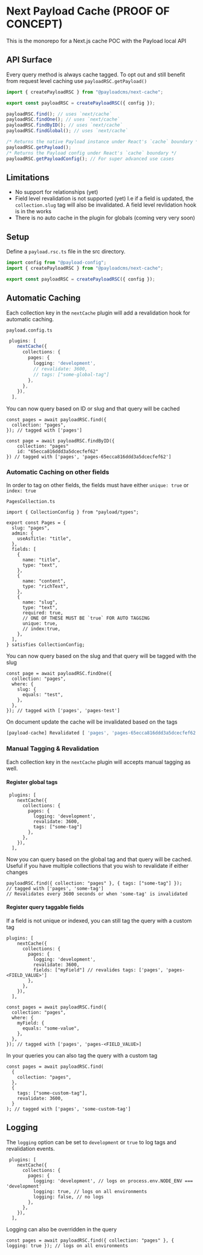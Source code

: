 # Next Payload Cache (PROOF OF CONCEPT)

This is the monorepo for a Next.js cache POC with the Payload local API

## API Surface

Every query method is always cache tagged. To opt out and still benefit from request level caching use `payloadRSC.getPayload()`

```ts
import { createPayloadRSC } from "@payloadcms/next-cache";

export const payloadRSC = createPayloadRSC({ config });

payloadRSC.find(); // uses `next/cache`
payloadRSC.findOne(); // uses `next/cache`
payloadRSC.findByID(); // uses `next/cache`
payloadRSC.findGlobal(); // uses `next/cache`

/* Returns the native Payload instance under React's `cache` boundary */
payloadRSC.getPayload();
/* Returns the Payload config under React's `cache` boundary */
payloadRSC.getPayloadConfig(); // For super advanced use cases
```

## Limitations

- No support for relationships (yet)
- Field level revalidation is not supported (yet)
  I.e if a field is updated, the `collection.slug` tag will also be invalidated.
  A field level revlidation hook is in the works
- There is no auto cache in the plugin for globals (coming very very soon)

## Setup

Define a `payload.rsc.ts` file in the src directory.

```ts
import config from "@payload-config";
import { createPayloadRSC } from "@payloadcms/next-cache";

export const payloadRSC = createPayloadRSC({ config });
```

## Automatic Caching

Each collection key in the `nextCache` plugin will add a revalidation hook for automatic caching.

`payload.config.ts`

```ts
 plugins: [
    nextCache({
      collections: {
        pages: {
          logging: 'development',
          // revalidate: 3600,
          // tags: ["some-global-tag"]
        },
      },
    }),
  ],
```

You can now query based on ID or slug and that query will be cached

```tsx
const pages = await payloadRSC.find({
  collection: "pages",
}); // tagged with ['pages']

const page = await payloadRSC.findByID({
    collection: "pages"
    id: "65ecca816ddd3a5dcecfef62"
}) // tagged with ['pages', 'pages-65ecca816ddd3a5dcecfef62']
```

### Automatic Caching on other fields

In order to tag on other fields, the fields must have either `unique: true` or `index: true`

`PagesCollection.ts`

```tsx
import { CollectionConfig } from "payload/types";

export const Pages = {
  slug: "pages",
  admin: {
    useAsTitle: "title",
  },
  fields: [
    {
      name: "title",
      type: "text",
    },
    {
      name: "content",
      type: "richText",
    },
    {
      name: "slug",
      type: "text",
      required: true,
      // ONE OF THESE MUST BE `true` FOR AUTO TAGGING
      unique: true,
      // index:true,
    },
  ],
} satisfies CollectionConfig;
```

You can now query based on the slug and that query will be tagged with the slug

```tsx
const page = await payloadRSC.findOne({
  collection: "pages",
  where: {
    slug: {
      equals: "test",
    },
  },
}); // tagged with ['pages', 'pages-test']
```

On document update the cache will be invalidated based on the tags

```ts
[payload-cache] Revalidated [ 'pages', 'pages-65ecca816ddd3a5dcecfef62', 'pages-test' ]
```

### Manual Tagging & Revalidation

Each collection key in the `nextCache` plugin will accepts manual tagging as well.

#### Register global tags

```tsx
 plugins: [
    nextCache({
      collections: {
        pages: {
          logging: 'development',
          revalidate: 3600,
          tags: ["some-tag"]
        },
      },
    }),
  ],
```

Now you can query based on the global tag and that query will be cached. Useful if you have multiple collections that you wish to revalidate if either changes

```tsx
payloadRSC.find({ collection: "pages" }, { tags: ["some-tag"] });
// tagged with ['pages', 'some-tag']
// Revalidates every 3600 seconds or when 'some-tag' is invalidated
```

#### Register query taggable fields

If a field is not unique or indexed, you can still tag the query with a custom tag

```tsx
plugins: [
    nextCache({
      collections: {
        pages: {
          logging: 'development',
          revalidate: 3600,
          fields: ["myField"] // revalides tags: ['pages', 'pages-<FIELD_VALUE>']
        },
      },
    }),
  ],

```

```tsx
const pages = await payloadRSC.find({
  collection: "pages",
  where: {
    myField: {
      equals: "some-value",
    },
  },
}); // tagged with ['pages', 'pages-<FIELD_VALUE>]
```

In your queries you can also tag the query with a custom tag

```tsx
const pages = await payloadRSC.find(
  {
    collection: "pages",
  },
  {
    tags: ["some-custom-tag"],
    revalidate: 3600,
  }
); // tagged with ['pages', 'some-custom-tag']
```

## Logging

The `logging` option can be set to `development` or `true` to log tags and revalidation events.

```tsx
 plugins: [
    nextCache({
      collections: {
        pages: {
          logging: 'development', // logs on process.env.NODE_ENV === 'development'
          logging: true, // logs on all environments
          logging: false, // no logs
        },
      },
    }),
  ],
```

Logging can also be overridden in the query

```tsx
const pages = await payloadRSC.find({ collection: "pages" }, { logging: true }); // logs on all environments
```
